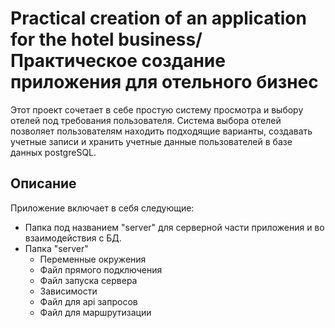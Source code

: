 # Practical creation of an application for the hotel business/Практическое создание приложения для отельного бизнес
Этот проект сочетает в себе простую систему просмотра и выбору отелей под требования пользователя. Система выбора отелей позволяет пользователям находить подходящие варианты, создавать учетные записи и хранить учетные данные пользователей в базе данных postgreSQL.

## Описание
Приложение включает в себя следующие:
- Папка под названием "server" для серверной части приложения и во взаимодействия с БД.
- Папка "server"
  - Переменные окружения
  - Файл прямого подключения
  - Файл запуска сервера
  - Зависимости
  - Файл для api запросов
  - Файл для маршрутизации
